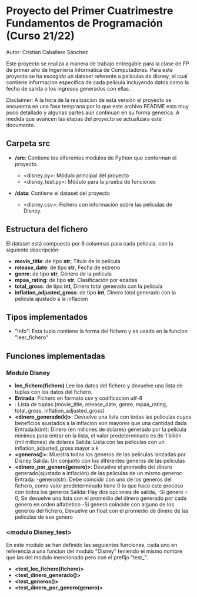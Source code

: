 # Proyecto del Primer Cuatrimestre Fundamentos de Programación (Curso  21/22)

Autor: Cristian Caballero Sánchez

Este proyecto se realiza a manera de trabajo entregable para la clase de FP de primer año de Ingenieria Informatica de Computadores.
Para este proyecto se ha escogido un dataset referente a peliculas de disney, el cual contiene informacion especifica de cada pelicula
incluyendo datos como la fecha de salida o los ingresos generados con ellas.

Disclaimer: A la hora de la realizacion de esta versión el proyecto se encuentra en una fase temprana por lo que este archivo README esta muy poco detallado y algunas partes aun continuan en su forma generica. A medida que avancen las etapas del proyecto se actualizara este documento.
## Carpeta src

* **/src**: Contiene los diferentes módulos de Python que conforman el proyecto.
  * <disney.py>: Módulo principal del proyecto
  * <disney_test.py>: Módulo para la prueba de funciones

* **/data**: Contiene el dataset del proyecto
  * <disney.csv>: Fichero con información sobre las peliculas de Disney.
    
## Estructura del fichero

El dataset está compuesto por 6 columnas para cada pelicula, con la siguiente descripción:

* **movie_title**: de tipo **str**, Titulo de la pelicula
* **release_date**: de tipo **str**, Fecha de estreno
* **genre**: de tipo **str**, Género de la pelicula
* **mpaa_rating**: de tipo **str**, Clasificación por edades
* **total_gross**: de tipo **int**, Dinero total generado con la pelicula
* **inflation_adjusted_gross**: de tipo **int**, Dinero total generado con la pelicula ajustado a la inflacion

## Tipos implementados

* "Info": Esta tupla contiene la forma del fichero y es usado en la funcion "leer_fichero"
## Funciones implementadas

### Modulo Disney

* **lee_fichero(fichero)** Lee los datos del fichero y devuelve una lista de tuplas con los datos del fichero.
 * **Entrada**: Fichero en formato csv y codificacion utf-8
 * <Salida>: Lista de tuplas (movie_title, release_date, genre, mpaa_rating, total_gross, inflation_adjusted_gross)
* **<dinero_generado(k)>**: Devuelve una lista con todas las peliculas cuyos beneficios ajustados a la inflacion son mayores que una cantidad dada
Entrada:k(int): Dinero (en millones de dolares) generado por la pelicula minimos para entrar en la lista, el valor predeterminado es de 1 billón (mil millones) de dolares
Salida: Lista con las peliculas con un inflation_adjusted_gross mayor a k
* **<generos()>**: Muestra todos los generos de las peliculas lanzadas por Disney
Salida: Un conjunto con los diferentes generos de las peliculas
* **<dinero_por_genero(genero)>**: Devuelve el promedio del dinero generado(ajustado a inflación) de las peliculas de un mismo generoc
Entrada:
-genero(str): Debe coincidir con uno de los generos del fichero,
como valor predeterminado tiene 0 lo que hace este proceso con todos los generos
Salida: Hay dos opciones de salida,
-Si genero = 0, Se devuelve una lista con el promedio del dinero generado por cada genero en orden alfabetico
-Si genero coincide con alguno de los generos del fichero, Devuelve un float con el promedio de dinero de las peliculas de ese genero

### \<modulo Disney_test\>
En este modulo se han definido las seguientes funciones, cada uno en referencia a una funcion del modulo "Disney" teniendo el mismo nombre
que las del modulo mencionado pero con el prefijo "test_".
* **<test_lee_fichero(fichero)>**
* **<test_dinero_generado()>**
* **<test_generos()>**
* **<test_dinero_por_genero(genero)>**
 

